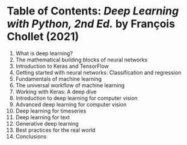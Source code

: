 # Table of Contents: *Deep Learning with Python, 2nd Ed.* by François Chollet (2021)

1. What is deep learning?
2. The mathematical building blocks of neural networks
3. Introduction to Keras and TensorFlow
4. Getting started with neural networks: Classification and regression
5. Fundamentals of machine learning
6. The universal workflow of machine learning
7. Working with Keras: A deep dive
8. Introduction to deep learning for computer vision
9. Advanced deep learning for computer vision
10. Deep learning for timeseries
11. Deep learning for text
12. Generative deep learning
13. Best practices for the real world
14. Conclusions